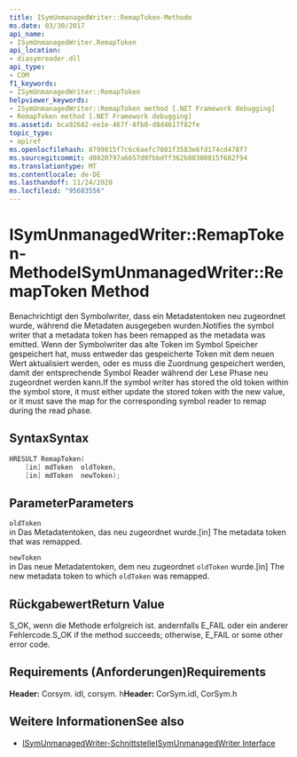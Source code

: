 ```yaml
---
title: ISymUnmanagedWriter::RemapToken-Methode
ms.date: 03/30/2017
api_name:
- ISymUnmanagedWriter.RemapToken
api_location:
- diasymreader.dll
api_type:
- COM
f1_keywords:
- ISymUnmanagedWriter::RemapToken
helpviewer_keywords:
- ISymUnmanagedWriter::RemapToken method [.NET Framework debugging]
- RemapToken method [.NET Framework debugging]
ms.assetid: bca92682-ee1e-467f-8fb0-d8d4617f82fe
topic_type:
- apiref
ms.openlocfilehash: 8799815f7c6c6aefc7081f3583e6fd174cd478f7
ms.sourcegitcommit: d8020797a6657d0fbbdff362b80300815f682f94
ms.translationtype: MT
ms.contentlocale: de-DE
ms.lasthandoff: 11/24/2020
ms.locfileid: "95683556"
---
```

# <a name="isymunmanagedwriterremaptoken-method"></a><span data-ttu-id="e4c1d-102">ISymUnmanagedWriter::RemapToken-Methode</span><span class="sxs-lookup"><span data-stu-id="e4c1d-102">ISymUnmanagedWriter::RemapToken Method</span></span>

<span data-ttu-id="e4c1d-103">Benachrichtigt den Symbolwriter, dass ein Metadatentoken neu zugeordnet wurde, während die Metadaten ausgegeben wurden.</span><span class="sxs-lookup"><span data-stu-id="e4c1d-103">Notifies the symbol writer that a metadata token has been remapped as the metadata was emitted.</span></span> <span data-ttu-id="e4c1d-104">Wenn der Symbolwriter das alte Token im Symbol Speicher gespeichert hat, muss entweder das gespeicherte Token mit dem neuen Wert aktualisiert werden, oder es muss die Zuordnung gespeichert werden, damit der entsprechende Symbol Reader während der Lese Phase neu zugeordnet werden kann.</span><span class="sxs-lookup"><span data-stu-id="e4c1d-104">If the symbol writer has stored the old token within the symbol store, it must either update the stored token with the new value, or it must save the map for the corresponding symbol reader to remap during the read phase.</span></span>  
  
## <a name="syntax"></a><span data-ttu-id="e4c1d-105">Syntax</span><span class="sxs-lookup"><span data-stu-id="e4c1d-105">Syntax</span></span>  
  
```cpp  
HRESULT RemapToken(  
    [in] mdToken  oldToken,  
    [in] mdToken  newToken);  
```  
  
## <a name="parameters"></a><span data-ttu-id="e4c1d-106">Parameter</span><span class="sxs-lookup"><span data-stu-id="e4c1d-106">Parameters</span></span>  

 `oldToken`  
 <span data-ttu-id="e4c1d-107">in Das Metadatentoken, das neu zugeordnet wurde.</span><span class="sxs-lookup"><span data-stu-id="e4c1d-107">[in] The metadata token that was remapped.</span></span>  
  
 `newToken`  
 <span data-ttu-id="e4c1d-108">in Das neue Metadatentoken, dem neu zugeordnet `oldToken` wurde.</span><span class="sxs-lookup"><span data-stu-id="e4c1d-108">[in] The new metadata token to which `oldToken` was remapped.</span></span>  
  
## <a name="return-value"></a><span data-ttu-id="e4c1d-109">Rückgabewert</span><span class="sxs-lookup"><span data-stu-id="e4c1d-109">Return Value</span></span>  

 <span data-ttu-id="e4c1d-110">S_OK, wenn die Methode erfolgreich ist. andernfalls E_FAIL oder ein anderer Fehlercode.</span><span class="sxs-lookup"><span data-stu-id="e4c1d-110">S_OK if the method succeeds; otherwise, E_FAIL or some other error code.</span></span>  
  
## <a name="requirements"></a><span data-ttu-id="e4c1d-111">Requirements (Anforderungen)</span><span class="sxs-lookup"><span data-stu-id="e4c1d-111">Requirements</span></span>  

 <span data-ttu-id="e4c1d-112">**Header:** Corsym. idl, corsym. h</span><span class="sxs-lookup"><span data-stu-id="e4c1d-112">**Header:** CorSym.idl, CorSym.h</span></span>  
  
## <a name="see-also"></a><span data-ttu-id="e4c1d-113">Weitere Informationen</span><span class="sxs-lookup"><span data-stu-id="e4c1d-113">See also</span></span>

- [<span data-ttu-id="e4c1d-114">ISymUnmanagedWriter-Schnittstelle</span><span class="sxs-lookup"><span data-stu-id="e4c1d-114">ISymUnmanagedWriter Interface</span></span>](isymunmanagedwriter-interface.md)
